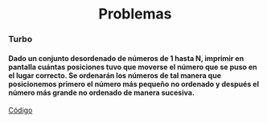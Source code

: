 <div align="center">  

# Problemas  

 <div align="left">  
  
 ### Turbo
   #### Dado un conjunto desordenado de números de 1 hasta N, imprimir en pantalla cuántas posiciones tuvo que moverse el número que se puso en el lugar correcto. Se ordenarán los números de tal manera que posicionemos primero el número más pequeño no ordenado y después el número más grande no ordenado de manera sucesiva.
   [Código](https://github.com/marinovivianUPB/Algoritmica/tree/main/Estructura%de%Datos/BIT/Problemas/Turbo/turbo.cpp)

